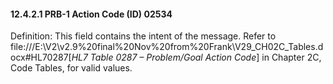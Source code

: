 #### 12.4.2.1 PRB-1 Action Code (ID) 02534

Definition: This field contains the intent of the message. Refer to file:///E:\V2\v2.9%20final%20Nov%20from%20Frank\V29_CH02C_Tables.docx#HL70287[_HL7 Table 0287 – Problem/Goal Action Code_] in Chapter 2C, Code Tables, for valid values.
